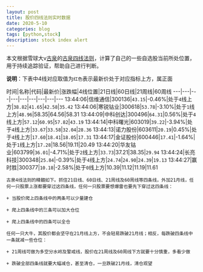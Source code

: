 ```yaml
---
layout: post
title: 股价四线法则实时数据
date: 2020-5-10
categories: blog
tags: [python,stock]
description: stock index alert
---
```



本文根据雪球大v[古泉](https://xueqiu.com/u/7148646888)的[古泉四线法则](https://xueqiu.com/7148646888/130498192)，计算了自己的一些自选股当前所处位置，用于持续追踪验证，帮助自己进行判断。

**说明**：下表中4线对应取值为`红色`表示最新价处于对应指标上方，属正面

时间|名称|代码|最新价|涨跌幅|4线位置|21日线|60日线|21周线|60周线
---|---|---|---|---|---|---|---|---
13:44:06|信维通信|300136|`43.15`|-0.46%|处于`4`线上方|`38.82`|`41.65`|`42.58`|`35.42`
13:44:06|寒锐钴业|300618|`53.78`|-3.10%|处于`1`线上方|`48.96`|58.35|64.56|58.31
13:44:09|中科创达|300496|`64.31`|0.56%|处于`4`线上方|`57.12`|`60.95`|`57.82`|`43.19`
13:44:14|中科曙光|603019|`39.22`|-3.94%|处于`4`线上方|`33.67`|`33.58`|`32.04`|`28.36`
13:44:13|诺力股份|603611|`20.19`|0.45%|处于`4`线上方|`17.60`|`18.41`|`18.05`|`17.31`
13:44:17|金证股份|600446|`17.41`|-1.64%|处于`1`线上方|`17.28`|18.56|19.11|20.49
13:44:20|华友钴业|603799|`36.01`|-4.71%|处于`2`线上方|`33.73`|37.21|38.35|`29.94`
13:44:24|长亮科技|300348|`25.84`|-0.39%|处于`4`线上方|`24.74`|`24.90`|`24.39`|`19.13`
13:44:27|赢时胜|300377|`10.18`|-2.58%|处于`0`线上方|10.39|11.12|11.19|11.61

```
古泉4线法则的精髓如下。抓住21日线、60日线、21周线及60周线等四条线，外加21月线，任何一只股票上涨都要穿过这四条线，任何一只股票要想爆雷也要先下穿过这四条线：

+ 当股价爬上四条线中的两条可以少量建仓

+ 爬上四条线中的三条可以加大仓位

+ 爬上四条线中的四条可以全仓

任何一只大牛，其股价都会坚守在21月线上方，不会轻易跌破21月线；相反，每跌破四条线中一条就减一些仓位：

+ 21周线可做为多空分水岭及警戒线，股价在21周线及60周线下方就要十分慎重，多看少做

+ 跌破全部四条线就要大幅减仓，甚至清仓，一旦跌破21月线，清仓观望
```